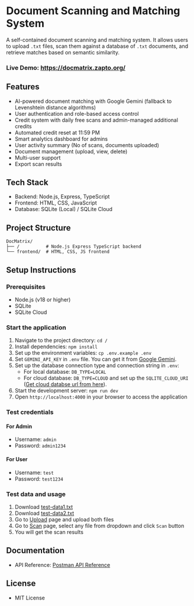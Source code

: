 # Document Scanning and Matching System

A self-contained document scanning and matching system. It allows users to upload `.txt` files, scan them against a database of `.txt` documents, and retrieve matches based on semantic similarity.

### Live Demo: https://docmatrix.zapto.org/

## Features

- AI-powered document matching with Google Gemini (fallback to Levenshtein distance algorithms)
- User authentication and role-based access control
- Credit system with daily free scans and admin-managed additional credits
- Automated credit reset at 11:59 PM
- Smart analytics dashboard for admins
- User activity summary (No of scans, documents uploaded)
- Document management (upload, view, delete)
- Multi-user support
- Export scan results

## Tech Stack

- Backend: Node.js, Express, TypeScript
- Frontend: HTML, CSS, JavaScript
- Database: SQLite (Local) / SQLite Cloud

## Project Structure

```
DocMatrix/
├── /          # Node.js Express TypeScript backend
└── frontend/  # HTML, CSS, JS frontend
```

## Setup Instructions

### Prerequisites

- Node.js (v18 or higher)
- SQLite
- SQLite Cloud

### Start the application

1. Navigate to the project directory: `cd /`
2. Install dependencies: `npm install`
3. Set up the environment variables: `cp .env.example .env`
4. Set `GEMINI_API_KEY` in `.env` file. You can get it from [Google Gemini](https://aistudio.google.com/apikey).
5. Set up the database connection type and connection string in `.env`:
   - For local database: `DB_TYPE=LOCAL`
   - For cloud database: `DB_TYPE=CLOUD` and set up the `SQLITE_CLOUD_URI` ([Get cloud databse url from here](https://sqlitecloud.io/)). 
6. Start the development server: `npm run dev`
7. Open `http://localhost:4000` in your browser to access the application


### Test credentials

#### For Admin
- Username: `admin`
- Password: `admin1234`

#### For User
- Username: `test`
- Password: `test1234`

### Test data and usage

1. Download [test-data1.txt](https://storage.googleapis.com/gocsgc/docmatrix/test-data1.txt)
2. Download [test-data2.txt](https://storage.googleapis.com/gocsgc/docmatrix/test-data2.txt)
3. Go to [Upload](https://docmatrix.zapto.org/pages/upload.html) page and upload both files
4. Go to [Scan](https://docmatrix.zapto.org/pages/scan.html) page, select any file from dropdown and click `Scan` button
5. You will get the scan results

## Documentation

- API Reference: [Postman API Reference](https://documenter.getpostman.com/view/36829320/2sAYk8u36Q)

## License

- MIT License